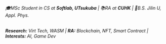 ###### 🎓MSc Student in CS at **Softlab, UTsukuba** | 📚RA at **CUHK** | 📜B.S. Jilin U, Appl. Phys.
###### **Research:** Virt Tech, WASM | **RA:** Blockchain, NFT, Smart Contract | **Interests:** AI, Game Dev
